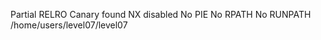 Partial RELRO   Canary found      NX disabled   No PIE          No RPATH   No RUNPATH   /home/users/level07/level07